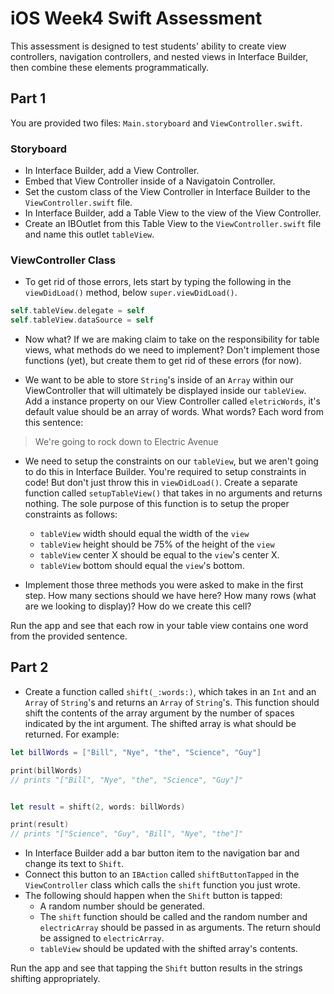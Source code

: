 # iOS Week4 Swift Assessment

This assessment is designed to test students' ability to create view controllers, navigation controllers, and nested views in Interface Builder, then combine these elements programmatically.

## Part 1
You are provided two files: `Main.storyboard` and `ViewController.swift`.

### Storyboard
* In Interface Builder, add a View Controller.
* Embed that View Controller inside of a Navigatoin Controller.
* Set the custom class of the View Controller in Interface Builder to the `ViewController.swift` file.
* In Interface Builder, add a Table View to the view of the View Controller.
* Create an IBOutlet from this Table View to the `ViewController.swift` file and name this outlet `tableView`.


### ViewController Class

* To get rid of those errors, lets start by typing the following in the `viewDidLoad()` method, below `super.viewDidLoad()`.

```swift
self.tableView.delegate = self
self.tableView.dataSource = self
```
* Now what? If we are making claim to take on the responsibility for table views, what methods do we need to implement? Don't implement those functions (yet), but create them to get rid of these errors (for now).


* We want to be able to store `String`'s inside of an `Array` within our ViewController that will ultimately be displayed inside our `tableView`.  Add a instance property on our View Controller called `eletricWords`, it's default value should be an array of words. What words? Each word from this sentence:
> We're going to rock down to Electric Avenue


* We need to setup the constraints on our `tableView`, but we  aren't going to do this in Interface Builder. You're required to setup constraints in code! But don't just throw this in `viewDidLoad()`. Create a separate function called `setupTableView()` that takes in no arguments and returns nothing. The sole purpose of this function is to setup the proper constraints as follows:
	*  `tableView` width should equal the width of the `view`
	* `tableView` height should be 75% of the height of the `view`
	* `tableView` center X should be equal to the `view`'s center X.
	* `tableView` bottom should equal the `view`'s bottom.


* Implement those three methods you were asked to make in the first step. How many sections should we have here? How many rows (what are we looking to display)? How do we create this cell?


Run the app and see that each row in your table view contains one word from the provided sentence.

## Part 2
* Create a function called `shift(_:words:)`, which takes in an `Int` and an `Array` of `String`'s and returns an `Array` of `String`'s. This function should shift the contents of the array argument by the number of spaces indicated by the int argument. The shifted array is what should be returned. For example:

```swift
let billWords = ["Bill", "Nye", "the", "Science", "Guy"]

print(billWords)
// prints "["Bill", "Nye", "the", "Science", "Guy"]"


let result = shift(2, words: billWords)

print(result)
// prints "["Science", "Guy", "Bill", "Nye", "the"]"
```

* In Interface Builder add a bar button item to the navigation bar and change its text to `Shift`.
* Connect this button to an `IBAction` called `shiftButtonTapped` in the `ViewController` class which calls the `shift` function you just wrote.
* The following should happen when the `Shift` button is tapped:
  * A random number should be generated.
  * The `shift` function should be called and the random number and `electricArray` should be passed in as arguments. The return should be assigned to `electricArray`.
  * `tableView` should be updated with the shifted array's contents.

Run the app and see that tapping the `Shift` button results in the strings shifting appropriately.
